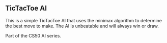 ## TicTacToe AI
This is a simple TicTacToe AI that uses the minimax algorithm to determine the best move to make. The AI is unbeatable and will always win or draw.

Part of the CS50 AI series.